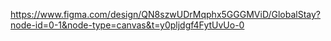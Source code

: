 https://www.figma.com/design/QN8szwUDrMqphx5GGGMViD/GlobalStay?node-id=0-1&node-type=canvas&t=y0pljdgf4FytUvUo-0
